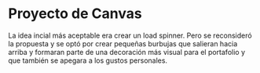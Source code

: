 # Proyecto de Canvas

La idea incial más aceptable era crear un load spinner.
Pero se reconsideró la propuesta y se optó por crear pequeñas burbujas que salieran hacia arriba y formaran parte de una decoración más visual para el portafolio y que también se apegara a los gustos personales.
